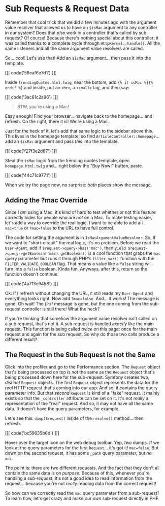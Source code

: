 # Sub Requests & Request Data

Remember that cool trick that we did a few minutes ago with the argument value
resolver that allowed us to have an `$isMac` argument to any controller in our
system? Does that *also* work in a controller that's called by sub request? Of
course! Because there's nothing special about this controller: it was called
thanks to a complete cycle through `HttpKernel::handle()`. All the same listeners
and all the same argument value resolvers are called.

So... cool! Let's use that! Add an `$isMac` argument... then pass it into the
template. 

[[[ code('59eaf6e7d1') ]]]

Inside `trendingQuotes.html.twig`, near the bottom, add `{% if isMac %}{% endif %}` 
and inside, put an `<hr>`, a `<small>` tag, and then say:

[[[ code('3ac61c2a96') ]]]

> BTW, you're using a Mac!

Easy enough! Find your browser... navigate back to the homepage... and refresh.
On the right, there it is! We're using a Mac.

Just for the heck of it, let's add that same logic to the sidebar above this.
This lives in the homepage template, so find `ArticleController::homepage`...
add an `$isMac` argument and pass *this* into the template. 

[[[ code('f27f3e2d87') ]]]

Steal the `isMac` logic from the trending quotes template, open `homepage.html.twig` 
and... right below the "Buy Now!" button, paste.

[[[ code('44c71c9771') ]]]

When we try the page now, no surprise: *both* places show the message.

## Adding the ?mac Override

Since I *am* using a Mac, it's kind of hard to test whether or not this feature
correctly hides for people who are *not* on a Mac. To make testing easier, let's
add a way to override the real logic. I want to be able to add a `?mac=true` or
`?mac=false` to the URL to have full control.

The code for setting the argument is in `IsMacArgumentValueResolver`. So, if we
want to "short-circuit" the real logic, it's no problem. Before we read
the `User-Agent`, add if `$request->query->has('mac')`, then
`yield $request->query->getBoolean('mac)`. `getBoolean()` is a cool function that
grabs the `mac` query parameter but runs it through PHP's `filter_var()` function
with the `FILTER_VALIDATE_BOOLEAN` flag. That means a value like a `false` string
will turn into a `false` boolean. Kinda fun. Anyways, after this, return so the
function doesn't continue.

[[[ code('4a713c9458') ]]]

Ok: if I refresh without changing the URL, it still reads my `User-Agent` and
everything looks right. Now add `?mac=false`. And... it works! The message is
gone. Oh wait! The *first* message is gone, but the one coming from the
sub-request controller is still there! What the heck?

If you're thinking that somehow the argument value resolver isn't called on a
sub request, that's not it. A sub request is handled *exactly* like the main request.
This function is being called *twice* on this page: once for the main request and
again for the sub request. So why do those two calls produce a different result?

## The Request in the Sub Request is not the Same

Click into the profiler and go to the Performance section. The `Request` object
that's being processed on top is *not* the same as the `Request` object that's
being processed down here for the sub-request. Symfony creates two, *distinct*
`Request` objects. The first `Request` object represents the data for the *real*
HTTP request that's coming into our app. And so, it contains the query parameter
info. But that *second* `Request` is kind of a "fake" request. It mainly exists
so that the `_controller` attribute can be set on it. It's not *really* a
representation of the "real" request. And so, it may not have all the same data.
It doesn't have the query parameters, for example.

Let's see this: `dump($request)` inside of the `resolve()` method... then refresh.

[[[ code('bc59635b6d') ]]]

Hover over the target icon on the web debug toolbar. Yep, *two* dumps. If we
look at the query parameters for the first `Request`... it's got it! `mac=false`.
But down on the second request, it has some `_path` query parameter, but *no* `mac`.

The point is: there are two different requests. And the fact that they don't all
contain the same data is on *purpose*. Because of this, whenever you're
handling a *sub-request*, it's not a good idea to read information from the
request... because you're not *really* reading data from the correct request!

So how can we correctly read the `mac` query parameter from a sub-request? To
learn how, let's get crazy and make our *own* sub-request directly in PHP.
